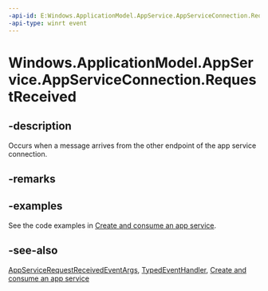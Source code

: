 ```yaml
---
-api-id: E:Windows.ApplicationModel.AppService.AppServiceConnection.RequestReceived
-api-type: winrt event
---
```


<!-- Event syntax
public event Windows.Foundation.TypedEventHandler RequestReceived<Windows.ApplicationModel.AppService.AppServiceConnection,  Windows.ApplicationModel.AppService.AppServiceRequestReceivedEventArgs>
-->

# Windows.ApplicationModel.AppService.AppServiceConnection.RequestReceived

## -description

Occurs when a message arrives from the other endpoint of the app service connection.

## -remarks

## -examples

See the code examples in [Create and consume an app service](/windows/uwp/launch-resume/how-to-create-and-consume-an-app-service).

## -see-also
[AppServiceRequestReceivedEventArgs](appservicerequestreceivedeventargs.md), [TypedEventHandler](../windows.foundation/typedeventhandler_2.md), [Create and consume an app service](/windows/uwp/launch-resume/how-to-create-and-consume-an-app-service)
